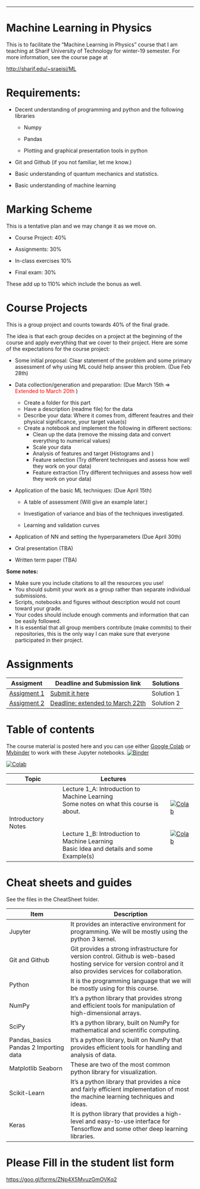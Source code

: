 ---
Machine Learning in Physics
===

This is to facilitate the “Machine Learning in Physics” course that I am
teaching at Sharif University of Technology for winter-19 semester. For more
information, see the course page at

<http://sharif.edu/~sraeisi/ML>

Requirements:
=============

-   Decent understanding of programming and python and the following
    libraries

    -   Numpy

    -   Pandas

    -   Plotting and graphical presentation tools in python

-   Git and Github (if you not familiar, let me know.)

-   Basic understanding of quantum mechanics and statistics.

-   Basic understanding of machine learning

Marking Scheme
==============

This is a tentative plan and we may change it as we move on.

-   Course Project: 40%

-   Assignments: 30%

-   In-class exercises 10%

-   Final exam: 30%

These add up to 110% which include the bonus as well.

Course Projects
===============

This is a group project and counts towards 40% of the final grade.

The idea is that each group decides on a project at the beginning of the course
and apply everything that we cover to their project. Here are some of the
expectations for the course project:

-   Some initial proposal: Clear statement of the problem and some primary
    assessment of why using ML could help answer this problem. (Due Feb 28th)

-   Data collection/generation and preparation: (Due March 15th => <span style="color:red">Extended to March 20th</span> )
    - Create a folder for this part
    - Have a description (readme file) for the data
    - Describe your data: Where it comes from, different feautres and their physical significance, your target value(s)
    - Create a notebook and implement the following in different sections:
        - Clean up the data (remove the missing data and convert everything to numerical values)
        - Scale your data
        - Analysis of features and target (Histograms and )
        - Feature selection (Try different techniques and assess how well they work on your data)
        - Feature extraction (Try different techniques and assess how well they work on your data)

-   Application of the basic ML techniques: (Due April 15th)

    -   A table of assessment (Will give an example later.)

    -   Investigation of variance and bias of the techniques investigated.

    -   Learning and validation curves

-    Application of NN and setting the hyperparameters (Due April 30th)

-   Oral presentation (TBA)

-   Written term paper (TBA)

__Some notes:__
- Make sure you include citations to all the resources you use!
- You should submit your work as a group rather than separate individual submissions.
- Scripts, notebooks and figures without description would not count toward your grade.
- Your codes should include enough comments and information that can be easily followed.
- It is essential that all group members contribute (make commits) to their repositories, this is the only way I can make sure that everyone participated in their project. 



Assignments
==================

| Assigment  | Deadline and Submission link | Solutions |
|------------|------------------------------|-----------|
|[Assigment 1](Assignments/A1/A1_Problems.ipynb)| [Submit it here](https://goo.gl/forms/WK4URJLc8LsxIVup2) | Solution 1 |
|[Assigment 2](Assignments/A2/A2_Problems.ipynb)| [Deadline: extended to March 22th](https://goo.gl/forms/MLQ2PTLAzCXrYfBV2) | Solution 2 |



Table of contents 
==================

The course material is posted here and you can use either [Google
Colab](http://colab.research.google.com/) or [Mybinder](http://mybinder.org/) to
work with these Jupyter notebooks.
[![Binder](https://mybinder.org/badge_logo.svg)](https://mybinder.org/v2/gh/sraeisi/MachineLearning_Physics/master)

[![Colab](https://colab.research.google.com/assets/colab-badge.svg)](https://colab.research.google.com/github/sraeisi/MachineLearning_Physics/) 

| Topic                                 | Lectures                                                    |                  |
|---------------------------------------|-------------------------------------------------------------|------------------|
| Introductory Notes                    | Lecture 1_A: Introduction to Machine Learning                    <br>  Some notes on what this course is about. <br><br>   <br> Lecture 1_B: Introduction to Machine Learning  <br> Basic Idea and details and some Example(s)  |  [![Colab](https://colab.research.google.com/assets/colab-badge.svg)](https://colab.research.google.com/github/sraeisi/MachineLearning_Physics/blob/master/Lec_1/MLP_lec_1_Introductory_notes_B.ipynb)  <br><br><br>  [![Colab](https://colab.research.google.com/assets/colab-badge.svg)](https://colab.research.google.com/github/sraeisi/MachineLearning_Physics/blob/master/Lec_1/MLP_lec_1_Introductory_notes_B.ipynb)  |


 

Cheat sheets and guides
=======================

See the files in the CheatSheet folder.

| Item                                  | Description                                                                                                                                                        |
|---------------------------------------|--------------------------------------------------------------------------------------------------------------------------------------------------------------------|
| Jupyter                               | It provides an interactive environment for programming. We will be mostly using the python 3 kernel.                                                               |
| Git and Github                        | Git provides a strong infrastructure for version control. Github is web-based hosting service for version control and it also provides services for collaboration. |
| Python                                | It is the programming language that we will be mostly using for this course.                                                                                       |
| NumPy                                 | It’s a python library that provides strong and efficient tools for manipulation of high-dimensional arrays.                                                        |
| SciPy                                 | It’s a python library, built on NumPy for mathematical and scientific computing.                                                                                   |
| Pandas_basics Pandas 2 Importing data | It’s a python library, built on NumPy that provides efficient tools for handling and analysis of data.                                                             |
| Matplotlib Seaborn                    | These are two of the most common python library for visualization.                                                                                                 |
| Scikit-Learn                          | It’s a python library that provides a nice and fairly efficient implementation of most the machine learning techniques and ideas.                                  |
| Keras                                 | It is python library that provides a high-level and easy-to-use interface for Tensorflow and some other deep learning libraries.                                   |





Please Fill in the student list form
====================================
<https://goo.gl/forms/ZNp4X5MvuzGmOVKq2>
